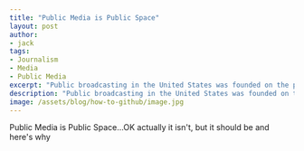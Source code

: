 ```yaml
---
title: "Public Media is Public Space"
layout: post
author:
- jack
tags:
- Journalism
- Media
- Public Media
excerpt: "Public broadcasting in the United States was founded on the principle that the airwaves belong to the public. As the network of public TV and Radio stations grew and became professionalized, it retained its high ideals about public service. But now digital technology enables anyone with a passion for public service to participate in a new kind of global media system that is increasingly leaving broadcasting behind. So far public broadcasting has embraced the new digital public space only on its terms. "
description: "Public broadcasting in the United States was founded on the principle that the airwaves belong to the public. As the network of public TV and Radio stations grew and became professionalized, it retained its high ideals about public service. But now digital technology enables anyone with a passion for public service to participate in a new kind of global media system that is increasingly leaving broadcasting behind. So far public broadcasting has embraced the new digital public space only on its terms. "
image: /assets/blog/how-to-github/image.jpg
---
```


Public Media is Public Space...OK actually it isn't, but it should be and here's why

